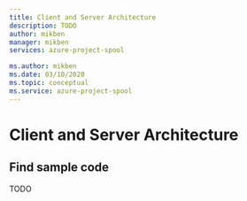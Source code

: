 ```yaml
---
title: Client and Server Architecture
description: TODO
author: mikben
manager: mikben
services: azure-project-spool

ms.author: mikben
ms.date: 03/10/2020
ms.topic: conceptual
ms.service: azure-project-spool
---
```


# Client and Server Architecture


## Find sample code

TODO
